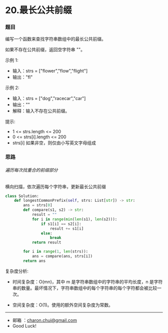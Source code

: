 20.最长公共前缀
===


### 题目

编写一个函数来查找字符串数组中的最长公共前缀。

如果不存在公共前缀，返回空字符串 ""。

 

示例 1:    

- 输入：strs = ["flower","flow","flight"]
- 输出："fl"

示例 2:     

- 输入：strs = ["dog","racecar","car"]
- 输出：""
- 解释：输入不存在公共前缀。
 

提示:    

- 1 <= strs.length <= 200
- 0 <= strs[i].length <= 200
- strs[i] 如果非空，则仅由小写英文字母组成

### 思路


###### 遍历每次找重合的前缀部分

横向扫描，依次遍历每个字符串，更新最长公共前缀

```python
class Solution:
    def longestCommonPrefix(self, strs: List[str]) -> str:
        ans = strs[0]
        def compare(s1, s2) -> str:
            result = ""
            for i in range(min(len(s1), len(s2))):
                if s1[i] == s2[i]:
                    result += s1[i]
                else:
                    break
            return result

        for i in range(1, len(strs)):
            ans = compare(ans, strs[i])
        return ans
```


复杂度分析:     

- 时间复杂度：O(mn)，其中 m 是字符串数组中的字符串的平均长度，n 是字符串的数量。最坏情况下，字符串数组中的每个字符串的每个字符都会被比较一次。

- 空间复杂度：O(1)。使用的额外空间复杂度为常数。


---
- 邮箱 ：charon.chui@gmail.com  
- Good Luck! 

	
